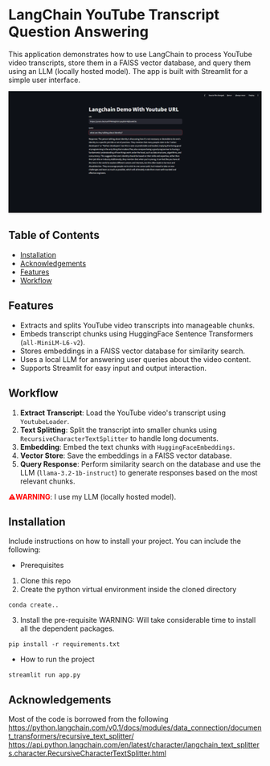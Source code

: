 # LangChain YouTube Transcript Question Answering

This application demonstrates how to use LangChain to process YouTube video transcripts, store them in a FAISS vector database, and query them using an LLM (locally hosted model). The app is built with Streamlit for a simple user interface.

![alt text](langchain_llm_url.png "Code GPT Screenshot")

## Table of Contents

- [Installation](#installation)
- [Acknowledgements](#acknowledgements)
- [Features](#Features)
- [Workflow](#Workflow)
  
## Features
- Extracts and splits YouTube video transcripts into manageable chunks.
- Embeds transcript chunks using HuggingFace Sentence Transformers (`all-MiniLM-L6-v2`).
- Stores embeddings in a FAISS vector database for similarity search.
- Uses a local LLM for answering user queries about the video content.
- Supports Streamlit for easy input and output interaction.

## Workflow
1. **Extract Transcript**: Load the YouTube video's transcript using `YoutubeLoader`.
2. **Text Splitting**: Split the transcript into smaller chunks using `RecursiveCharacterTextSplitter` to handle long documents.
3. **Embedding**: Embed the text chunks with `HuggingFaceEmbeddings`.
4. **Vector Store**: Save the embeddings in a FAISS vector database.
5. **Query Response**: Perform similarity search on the database and use the LLM (`llama-3.2-1b-instruct`) to generate responses based on the most relevant chunks.

<font color="red">⚠️**WARNING**</font>: I use my LLM (locally hosted model).

## Installation

Include instructions on how to install your project. You can include the following:

- Prerequisites
1. Clone this repo
2. Create the python virtual environment inside the cloned directory
```console
conda create..
```

3. Install the pre-requisite 
WARNING: Will take considerable time to install all the dependent packages.

```console
pip install -r requirements.txt
```

- How to run the project
```console
streamlit run app.py
```

## Acknowledgements

Most of the code is borrowed from the following
https://python.langchain.com/v0.1/docs/modules/data_connection/document_transformers/recursive_text_splitter/
https://api.python.langchain.com/en/latest/character/langchain_text_splitters.character.RecursiveCharacterTextSplitter.html
